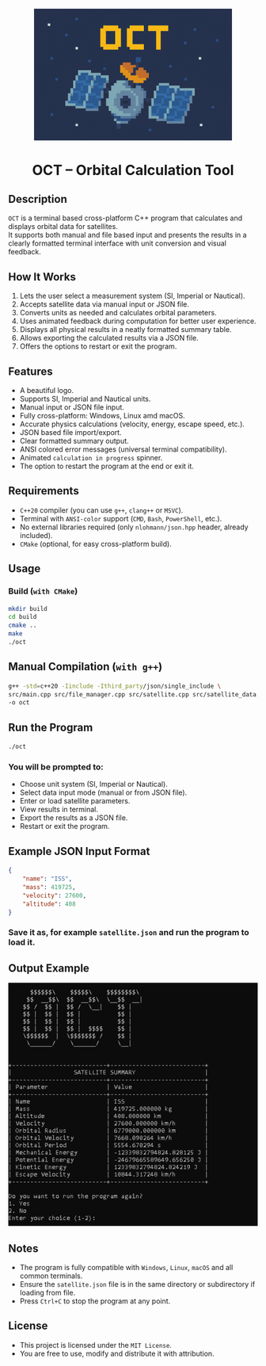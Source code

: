<p align="center">
    <img src="assets/logo.png" alt="OCT Logo" width="400"/>
</p>

<h1 align="center">OCT – Orbital Calculation Tool</h1>

## Description

`OCT` is a terminal based cross-platform C++ program that calculates and displays orbital data for satellites.  
It supports both manual and file based input and presents the results in a clearly formatted terminal interface with unit conversion and visual feedback.

## How It Works

1. Lets the user select a measurement system (SI, Imperial or Nautical).
2. Accepts satellite data via manual input or JSON file.
3. Converts units as needed and calculates orbital parameters.
4. Uses animated feedback during computation for better user experience.
5. Displays all physical results in a neatly formatted summary table.
6. Allows exporting the calculated results via a JSON file.
7. Offers the options to restart or exit the program.

## Features

- A beautiful logo.
- Supports SI, Imperial and Nautical units.
- Manual input or JSON file input.
- Fully cross-platform: Windows, Linux amd macOS.
- Accurate physics calculations (velocity, energy, escape speed, etc.).
- JSON based file import/export.
- Clear formatted summary output.
- ANSI colored error messages (universal terminal compatibility).
- Animated `calculation in progress` spinner.
- The option to restart the program at the end or exit it.

## Requirements

- `C++20` compiler (you can use `g++`, `clang++` or `MSVC`).
- Terminal with `ANSI-color` support (`CMD`, `Bash`, `PowerShell`, etc.).
- No external libraries required (only `nlohmann/json.hpp` header, already included).
- `CMake` (optional, for easy cross-platform build).

## Usage

### Build (`with CMake`)

```bash
mkdir build
cd build
cmake ..
make
./oct
```

## Manual Compilation (`with g++`)

```bash
g++ -std=c++20 -Iinclude -Ithird_party/json/single_include \
src/main.cpp src/file_manager.cpp src/satellite.cpp src/satellite_data.cpp src/unit_converter.cpp \
-o oct
```

## Run the Program

```bash
./oct
```

### You will be prompted to:

- Choose unit system (SI, Imperial or Nautical).
- Select data input mode (manual or from JSON file).
- Enter or load satellite parameters.
- View results in terminal.
- Export the results as a JSON file.
- Restart or exit the program.

## Example JSON Input Format

```json
{
    "name": "ISS",
    "mass": 419725,
    "velocity": 27600,
    "altitude": 408
}
```

### Save it as, for example `satellite.json` and run the program to load it.

## Output Example

![Example Image](examples/example1.png)

## Notes

- The program is fully compatible with `Windows`, `Linux`, `macOS` and all common terminals.
- Ensure the `satellite.json` file is in the same directory or subdirectory if loading from file.
- Press `Ctrl+C` to stop the program at any point.

## License

- This project is licensed under the `MIT License`.
- You are free to use, modify and distribute it with attribution.
